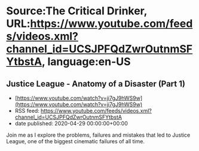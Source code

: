 # Source:The Critical Drinker, URL:https://www.youtube.com/feeds/videos.xml?channel_id=UCSJPFQdZwrOutnmSFYtbstA, language:en-US

## Justice League - Anatomy of a Disaster (Part 1)
 - [https://www.youtube.com/watch?v=ji7gJ9hWS9w](https://www.youtube.com/watch?v=ji7gJ9hWS9w)
 - RSS feed: https://www.youtube.com/feeds/videos.xml?channel_id=UCSJPFQdZwrOutnmSFYtbstA
 - date published: 2020-04-29 00:00:00+00:00

Join me as I explore the problems, failures and mistakes that led to Justice League, one of the biggest cinematic failures of all time.

